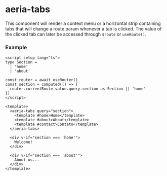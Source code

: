 # aeria-tabs

This component will render a context menu or a horizontal strip containing tabs that will change a route param whenever a tab is clicked. The value of the clicked tab can later be accessed through `$route` or `useRoute()`.

### Example

```vue
<script setup lang="ts">
type Section = 
  | 'home'
  | 'about'

const router = await useRouter()
const section = computed(() => {
  router.currentRoute.value.query.section as Section || 'home'
})
</script>

<template>
  <aeria-tabs query="section">
    <template #home>Home</template>
    <template #about>About</template>
    <template #contact>Contato</template>
  </aeria-tabs>

  <div v-if="section === 'home'">
    Welcome!
  </div>
  
  <div v-if="section === 'about'">
    About us...
  </div>
</template>
```
